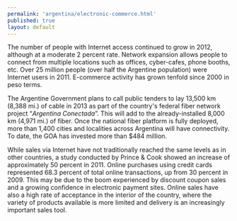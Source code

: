 ```yaml
--- 
permalink: 'argentina/electronic-commerce.html' 
published: true 
layout: default
---
```

The number of people with Internet access continued to grow in 2012, although at a moderate 2 percent rate. Network expansion allows people to connect from multiple locations such as offices, cyber-cafes, phone booths, etc. Over 25 million people (over half the Argentine population) were Internet users in 2011. E-commerce activity has grown tenfold since 2000 in peso terms.

The Argentine Government plans to call public tenders to lay 13,500 km (8,388 mi.) of cable in 2013 as part of the country's federal fiber network project “_Argentina Conectada_”. This will add to the already-installed 8,000 km (4,971 mi.) of fiber. Once the national fiber platform is fully deployed, more than 1,400 cities and localities across Argentina will have connectivity. To date, the GOA has invested more than $484 million.

While sales via Internet have not traditionally reached the same levels as in other countries, a study conducted by Prince & Cook showed an increase of approximately 50 percent in 2011. Online purchases using credit cards represented 68.3 percent of total online transactions, up from 30 percent in 2009. This may be due to the boom experienced by discount coupon sales and a growing confidence in electronic payment sites. Online sales have also a high rate of acceptance in the interior of the country, where the variety of products available is more limited and delivery is an increasingly important sales tool.
